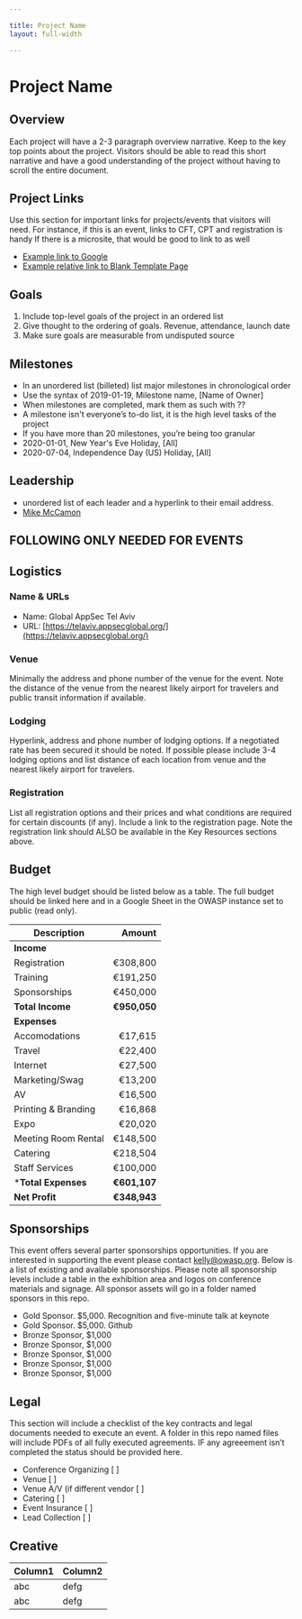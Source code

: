 ```yaml
---

title: Project Name
layout: full-width

---
```


# Project Name

## Overview

Each project will have a 2-3 paragraph overview narrative. Keep to the key top points about the project. Visitors should be able to read this short narrative and have a good understanding of the project without having to scroll the entire document.

## Project Links

Use this section for important links for projects/events that visitors will need. For instance, if this is an event, links to CFT, CPT and registration is handy If there is a microsite, that would be good to link to as well 
* [Example link to Google](https://google.com)
* [Example relative link to Blank Template Page](/www--staff/Projects/202001-template)

## Goals

1. Include top-level goals of the project in an ordered list
2. Give thought to the ordering of goals. Revenue, attendance, launch date
3. Make sure goals are measurable from undisputed source

## Milestones

* In an unordered list (billeted) list major milestones in chronological order
* Use the syntax of 2019-01-19, Milestone name, [Name of Owner]
* When milestones are completed, mark them as such with ??
* A milestone isn't everyone’s to-do list, it is the high level tasks of the project
* If you have more than 20 milestones, you’re being too granular
* 2020-01-01, New Year's Eve Holiday, [All]
* 2020-07-04, Independence Day (US) Holiday, [All]

## Leadership

* unordered list of each leader and a hyperlink to their email address.
* [Mike McCamon](mailto:mike.mccamon@owasp.com?subject=An%20Interesting%20Email)

## **FOLLOWING ONLY NEEDED FOR EVENTS**

## Logistics

### Name & URLs

* Name: Global AppSec Tel Aviv
* URL: [https://telaviv.appsecglobal.org/](https://telaviv.appsecglobal.org/)

### Venue

Minimally the address and phone number of the venue for the event. Note the distance of the venue from the nearest likely airport for travelers and public transit information if available.

### Lodging 

Hyperlink, address and phone number of lodging options. If a negotiated rate has been secured it should be noted. If possible please include 3-4 lodging options and list distance of each location from venue and the nearest likely airport for travelers.

### Registration 

List all registration options and their prices and what conditions are required for certain discounts (if any). Include a link to the registration page. Note the registration link should ALSO be available in the Key Resources sections above.

## Budget 

The high level budget should be listed below as a table. The full budget should be linked here and in a Google Sheet in the OWASP instance set to public (read only).

Description            | Amount
--------------         | ------------:
**Income**             | 
Registration           | &euro;308,800 
Training               | &euro;191,250
Sponsorships           | &euro;450,000
**Total Income**       | **&euro;950,050**
**Expenses**           | 
Accomodations          | &euro;17,615 
Travel                 | &euro;22,400 
Internet               | &euro;27,500 
Marketing/Swag         | &euro;13,200
AV                     | &euro;16,500 
Printing & Branding    | &euro;16,868 
Expo                   | &euro;20,020
Meeting Room Rental    | &euro;148,500
Catering               | &euro;218,504
Staff Services         | &euro;100,000 
***Total Expenses**    | **&euro;601,107**
**Net Profit**         | **&euro;348,943**


## Sponsorships

This event offers several parter sponsorships opportunities.  If you are interested in supporting the event please contact [kelly@owasp.org](mailto:kelly@owasp.org&subject:Eventname). Below is a list of existing and available sponsorships. Please note all sponsorship levels include a table in the exhibition area and logos on conference materials and signage. All sponsor assets will go in a folder named sponsors in this repo.

* Gold Sponsor. $5,000. Recognition and five-minute talk at keynote
* Gold Sponsor. $5,000. Github
* Bronze Sponsor, $1,000
* Bronze Sponsor, $1,000
* Bronze Sponsor, $1,000
* Bronze Sponsor, $1,000
* Bronze Sponsor, $1,000

## Legal

This section will include a checklist of the key contracts and legal documents needed to execute an event. A folder in this repo named files will include PDFs of all fully executed agreements. IF any agreeement isn’t completed the status should be provided here.

* Conference Organizing [ ]
* Venue [ ]
* Venue A/V (if different vendor [ ]
* Catering [ ]
* Event Insurance [ ]
* Lead Collection [ ]

## Creative

Column1 | Column2
------- | -------
abc | defg
abc | defg

